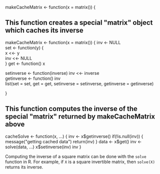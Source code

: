 makeCacheMatrix <- function(x = matrix()) {
## This function creates a special "matrix" object which caches its inverse
 makeCacheMatrix <- function(x = matrix()) { 
    inv <- NULL                              
    set <- function(y) {                    
        x <<- y                             
        inv <<- NULL                        
    }
    get <- function() x                    
    
   setinverse <- function(inverse) inv <<- inverse  
   getinverse <- function() inv                    
   list(set = set, get = get, setinverse = setinverse, getinverse = getinverse)   
                                                                                 
}

## This function computes the inverse of the special "matrix" returned by makeCacheMatrix above
cacheSolve <- function(x, ...) {
    inv <- x$getinverse()
    if(!is.null(inv)) {
        message("getting cached data")
        return(inv)
    }
    data <- x$get()
    inv <- solve(data, ...)
    x$setinverse(inv)
    inv
}

Computing the inverse of a square matrix can be done with the `solve`
function in R. For example, if `X` is a square invertible matrix, then
`solve(X)` returns its inverse.

